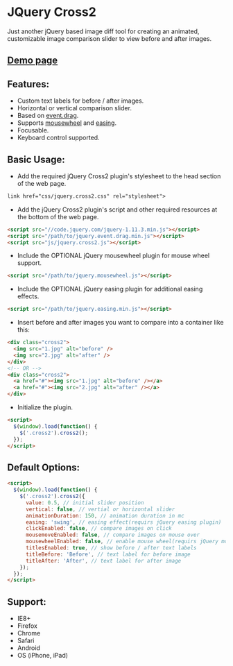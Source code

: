 JQuery Cross2
===================
Just another jQuery based image diff tool for creating an animated, customizable image comparison slider to view before and after images.

[Demo page](http://nxeed.github.io/jQuery-Cross2/)
-------------

Features:
-------------
* Custom text labels for before / after images.
* Horizontal or vertical comparison slider.
* Based on [event.drag](https://github.com/threedubmedia/jquery.threedubmedia/tree/master/event.drag).
* Supports [mousewheel](https://github.com/jquery/jquery-mousewheel) and [easing](https://github.com/gdsmith/jquery.easing).
* Focusable.
* Keyboard control supported.

Basic Usage:
-------------
* Add the required jQuery Cross2 plugin's stylesheet to the head section of the web page.
``` html
link href="css/jquery.cross2.css" rel="stylesheet">
```
* Add the jQuery Cross2 plugin's script and other required resources at the bottom of the web page.
``` html
<script src="//code.jquery.com/jquery-1.11.3.min.js"></script>
<script src="/path/to/jquery.event.drag.min.js"></script>
<script src="js/jquery.cross2.js"></script>
```
*  Include the OPTIONAL jQuery mousewheel plugin for mouse wheel support.
``` html
<script src="/path/to/jquery.mousewheel.js"></script>
```
*  Include the OPTIONAL jQuery easing plugin for additional easing effects.
``` html
<script src="/path/to/jquery.easing.min.js"></script>
```
* Insert before and after images you want to compare into a container like this:
``` html
<div class="cross2">
  <img src="1.jpg" alt="before" />
  <img src="2.jpg" alt="after" />
</div>
<!-- OR -->
<div class="cross2">
  <a href="#"><img src="1.jpg" alt="before" /></a>
  <a href="#"><img src="2.jpg" alt="after" /></a>
</div>
```
*  Initialize the plugin.
``` html
<script>
  $(window).load(function() {
    $('.cross2').cross2();
  });
</script>
```
Default Options:
-------------
``` html
<script>
  $(window).load(function() {
    $('.cross2').cross2({
      value: 0.5, // initial slider position
      vertical: false, // vertial or horizontal slider
      animationDuration: 150, // animation duration in mc
      easing: 'swing', // easing effect(requirs jQuery easing plugin)
      clickEnabled: false, // compare images on click
      mousemoveEnabled: false, // compare images on mouse over
      mousewheelEnabled: false, // enable mouse wheel(requirs jQuery mousewheel plugin)
      titlesEnabled: true, // show before / after text labels
      titleBefore: 'Before', // text label for before image
      titleAfter: 'After', // text label for after image
    });
  });
</script>
```
Support:
-------------
* IE8+
* Firefox
* Chrome
* Safari
* Android
* OS (iPhone, iPad)
